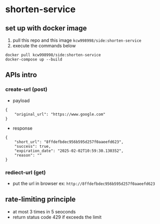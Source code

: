 # shorten-service

## set up with docker image
1. pull this repo and this image `kcw998998/side:shorten-service`
2. execute the commands below
```
docker pull kcw998998/side:shorten-service
docker-compose up --build
```
## APIs intro
### create-url (post)
- payload
```
{
    "original_url": "https://www.google.com"
}
```
- response
```
{
    "short_url": "8ffdefbdec956b595d257f0aaeefd623",
    "success": true,
    "expiration_date": "2025-02-02T10:59:30.130352",
    "reason": ""
}
```
### rediect-url (get)
- put the url in browser ex: `http://8ffdefbdec956b595d257f0aaeefd623`

## rate-limiting principle
- at most 3 times in 5 seoconds
- return status code 429 if exceeds the limit
